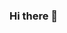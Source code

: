 ### Hi there 👋

<!--
**TAndrian/TAndrian** is a ✨ _special_ ✨ repository because its `README.md` (this file) appears on your GitHub profile.

Here are some ideas to get you started:

- :mortar_board: I’m currently working on ...
- 🌱 I’m currently learning ...
- 👯 I’m looking to collaborate on ...
- 🤔 I’m looking for help with ...
- 💬 Ask me about ...
- 📫 How to reach me: ...
- 😄 Pronouns: ...
- ⚡ Fun fact: ...
-->
